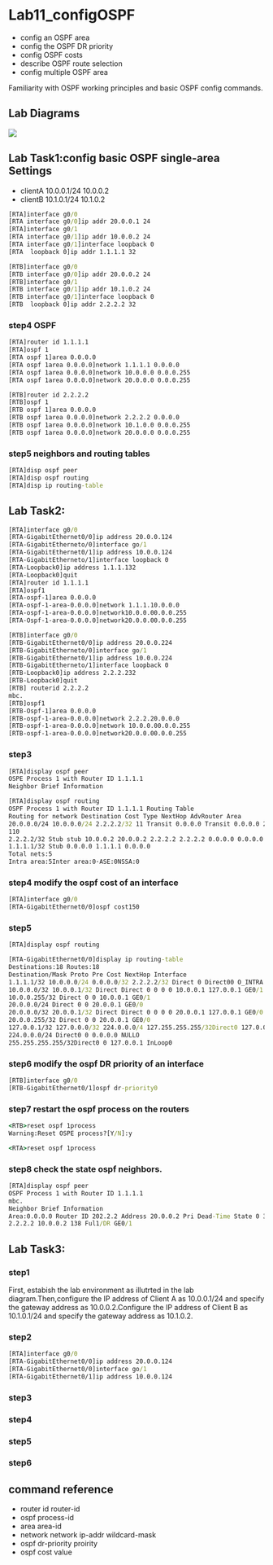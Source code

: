 # Lab11_configOSPF 

- config an OSPF area
- config the OSPF DR priority
- config OSPF costs
- describe OSPF route selection
- config multiple OSPF area

Familiarity with OSPF working principles and basic OSPF config commands.

## Lab Diagrams

![](https://github.com/eddylin2015/H3C-CM446-10-2025-C/blob/main/img/lab11_labDiagram.png?raw=true)


## Lab Task1:config basic OSPF single-area Settings
- clientA 10.0.0.1/24 10.0.0.2
- clientB 10.1.0.1/24 10.1.0.2
```cmd
[RTA]interface g0/0
[RTA interface g0/0]ip addr 20.0.0.1 24
[RTA]interface g0/1
[RTA interface g0/1]ip addr 10.0.0.2 24
[RTA interface g0/1]interface loopback 0
[RTA  loopback 0]ip addr 1.1.1.1 32

[RTB]interface g0/0
[RTB interface g0/0]ip addr 20.0.0.2 24
[RTB]interface g0/1
[RTB interface g0/1]ip addr 10.1.0.2 24
[RTB interface g0/1]interface loopback 0
[RTB  loopback 0]ip addr 2.2.2.2 32
```
### step4 OSPF
```cmd
[RTA]router id 1.1.1.1
[RTA]ospf 1
[RTA ospf 1]area 0.0.0.0
[RTA ospf 1area 0.0.0.0]network 1.1.1.1 0.0.0.0 
[RTA ospf 1area 0.0.0.0]network 10.0.0.0 0.0.0.255 
[RTA ospf 1area 0.0.0.0]network 20.0.0.0 0.0.0.255
```
```cmd
[RTB]router id 2.2.2.2
[RTB]ospf 1
[RTB ospf 1]area 0.0.0.0
[RTB ospf 1area 0.0.0.0]network 2.2.2.2 0.0.0.0 
[RTB ospf 1area 0.0.0.0]network 10.1.0.0 0.0.0.255 
[RTB ospf 1area 0.0.0.0]network 20.0.0.0 0.0.0.255
```
### step5 neighbors and routing tables
```cmd
[RTA]disp ospf peer
[RTA]disp ospf routing
[RTA]disp ip routing-table
```
## Lab Task2:
```cmd
[RTA]interface g0/0
[RTA-GigabitEthernet0/0]ip address 20.0.0.124
[RTA-GigabitEtherneto/0]interface go/1
[RTA-GigabitEthernet0/1]ip address 10.0.0.124
[RTA-GigabitEtherneto/1]interface loopback 0
[RTA-Loopback0]ip address 1.1.1.132
[RTA-Loopback0]quit
[RTA]router id 1.1.1.1
[RTA]ospf1
[RTA-ospf-1]area 0.0.0.0
[RTA-ospf-1-area-0.0.0.0]network 1.1.1.10.0.0.0
[RTA-ospf-1-area-0.0.0.0]network10.0.0.00.0.0.255
[RTA-Ospf-1-area-0.0.0.0]network20.0.0.00.0.0.255

[RTB]interface g0/0
[RTB-GigabitEthernet0/0]ip address 20.0.0.224
[RTB-GigabitEtherneto/0]interface go/1
[RTB-GigabitEthernet0/1]ip address 10.0.0.224
[RTB-GigabitEtherneto/1]interface loopback 0
[RTB-Loopback0]ip address 2.2.2.232
[RTB-Loopback0]quit
[RTB] routerid 2.2.2.2
mbc.
[RTB]ospf1
[RTB-Ospf-1]area 0.0.0.0
[RTB-ospf-1-area-0.0.0.0]network 2.2.2.20.0.0.0
[RTB-ospf-1-area-0.0.0.0]network 10.0.0.00.0.0.255
[RTB-ospf-1-area-0.0.0.0]network20.0.0.00.0.0.255
```
### step3
```cmd
[RTA]display ospf peer
OSPE Process 1 with Router ID 1.1.1.1
Neighbor Brief Information

[RTA]display ospf routing
OSPF Process 1 with Router ID 1.1.1.1 Routing Table
Routing for network Destination Cost Type NextHop AdvRouter Area
20.0.0.0/24 10.0.0.0/24 2.2.2.2/32 11 Transit 0.0.0.0 Transit 0.0.0.0 2.2.2.2 2.2.2.2 0.0.0.0 0.0.0.0
110
2.2.2.2/32 Stub stub 10.0.0.2 20.0.0.2 2.2.2.2 2.2.2.2 0.0.0.0 0.0.0.0
1.1.1.1/32 Stub 0.0.0.0 1.1.1.1 0.0.0.0
Total nets:5
Intra area:5Inter area:0·ASE:0NSSA:0
```
### step4 modify the ospf cost of an interface
```cmd
[RTA]interface g0/0
[RTA-GigabitEthernet0/0]ospf cost150
```
### step5 
```cmd
[RTA]display ospf routing

[RTA-GigabitEthernet0/0]display ip routing-table
Destinations:18 Routes:18
Destination/Mask Proto Pre Cost NextHop Interface
1.1.1.1/32 10.0.0.0/24 0.0.0.0/32 2.2.2.2/32 Direct 0 Direct00 O_INTRA 10 Direct 0 0 0 1 0 127.0.0.1 127.0.0.1 10.0.0.2 10.0.0.1 InLoop0 GE0/1 InLoop0 GE0/1
10.0.0.0/32 10.0.0.1/32 Direct Direct 0 0 0 0 10.0.0.1 127.0.0.1 GE0/1 InLoop0
10.0.0.255/32 Direct 0 0 10.0.0.1 GE0/1
20.0.0.0/24 Direct 0 0 20.0.0.1 GE0/0
20.0.0.0/32 20.0.0.1/32 Direct Direct 0 0 0 0 20.0.0.1 127.0.0.1 GE0/0 InLoop0
20.0.0.255/32 Direct 0 0 20.0.0.1 GE0/0
127.0.0.1/32 127.0.0.0/32 224.0.0.0/4 127.255.255.255/32Direct0 127.0.0.0/8 Direct00 Direct Direct 0 Direct 0 0 0 0 0 0 127.0.0.1 0.0.0.0 127.0.0.1 127.0.0.1 127.0.0.1 NULLO InLoop0 InLoopO InLoop0 InLoopo
224.0.0.0/24 Direct0 0 0.0.0.0 NULLO
255.255.255.255/32Direct0 0 127.0.0.1 InLoop0
```
### step6 modify the ospf DR priority of an interface
```cmd
[RTB]interface g0/0
[RTB-GigabitEthernet0/1]ospf dr-priority0
```
### step7 restart the ospf process on the routers
```cmd
<RTB>reset ospf 1process
Warning:Reset OSPE process?[Y/N]:y

<RTA>reset ospf 1process
```
### step8 check the state ospf neighbors.
```cmd
[RTA]display ospf peer
OSPF Process 1 with Router ID 1.1.1.1
mbc.
Neighbor Brief Information
Area:0.0.0.0 Router ID 202.2.2 Address 20.0.0.2 Pri Dead-Time State 0 39 Ful1/DROther GE0/0 Interface
2.2.2.2 10.0.0.2 138 Ful1/DR GE0/1
```
## Lab Task3:

### step1
First, estabish the lab environment as illutrted in the lab diagram.Then,configure the IP address of Client A as 10.0.0.1/24 and specify the gateway address as 10.0.0.2.Configure the IP address of Client B as 10.1.0.1/24 and specify the gateway address as 10.1.0.2.

### step2
```cmd
[RTA]interface g0/0
[RTA-GigabitEthernet0/0]ip address 20.0.0.124
[RTA-GigabitEthernet0/0]interface go/1
[RTA-GigabitEthernet0/1]ip address 10.0.0.124
```
### step3
### step4
### step5
### step6


## command reference

- router id router-id
- ospf process-id
- area area-id
- network network ip-addr wildcard-mask
- ospf dr-priority proirity
- ospf cost value
